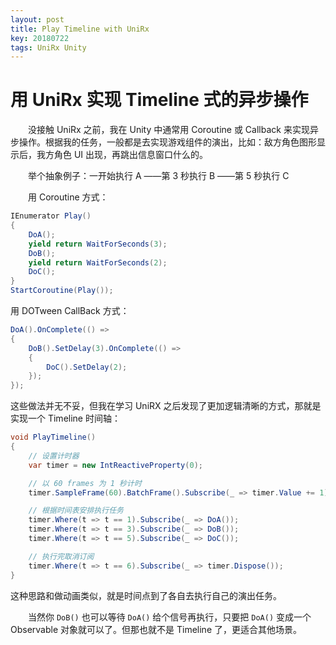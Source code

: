 ```yaml
---
layout: post
title: Play Timeline with UniRx
key: 20180722
tags: UniRx Unity
---
```

# 用 UniRx 实现 Timeline 式的异步操作

　　没接触 UniRx 之前，我在 Unity 中通常用 Coroutine 或 Callback 来实现异步操作。根据我的任务，一般都是去实现游戏组件的演出，比如：敌方角色图形显示后，我方角色 UI 出现，再跳出信息窗口什么的。

　　举个抽象例子：一开始执行 A ——第 3 秒执行 B ——第 5 秒执行 C

<!--more-->

　　用 Coroutine 方式：

```csharp
IEnumerator Play()
{
    DoA();
    yield return WaitForSeconds(3);
    DoB();
    yield return WaitForSeconds(2);
    DoC();
}
StartCoroutine(Play());
```

用 DOTween CallBack 方式：

```csharp
DoA().OnComplete(() =>
{
    DoB().SetDelay(3).OnComplete(() =>
    {
        DoC().SetDelay(2);
    });
});
```

这些做法并无不妥，但我在学习 UniRX 之后发现了更加逻辑清晰的方式，那就是实现一个 Timeline 时间轴：

```csharp
void PlayTimeline()
{
    // 设置计时器
    var timer = new IntReactiveProperty(0);

    // 以 60 frames 为 1 秒计时
    timer.SampleFrame(60).BatchFrame().Subscribe(_ => timer.Value += 1);

    // 根据时间表安排执行任务
    timer.Where(t => t == 1).Subscribe(_ => DoA());
    timer.Where(t => t == 3).Subscribe(_ => DoB());
    timer.Where(t => t == 5).Subscribe(_ => DoC());

    // 执行完取消订阅
    timer.Where(t => t == 6).Subscribe(_ => timer.Dispose());
}
```

这种思路和做动画类似，就是时间点到了各自去执行自己的演出任务。

　　当然你 `DoB()` 也可以等待 `DoA()` 给个信号再执行，只要把 `DoA()` 变成一个 Observable 对象就可以了。但那也就不是 Timeline 了，更适合其他场景。
